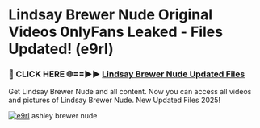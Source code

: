 # Lindsay Brewer Nude Original Videos 0nlyFans Leaked - Files Updated! (e9rl)

<h3>🔴 CLICK HERE 🌐==►► <a href="https://tinyurl.com/5h6xmrr3" rel="nofollow">Lindsay Brewer Nude Updated Files</a></h3>

Get Lindsay Brewer Nude and all content. Now you can access all videos and pictures of Lindsay Brewer Nude. New Updated Files 2025!

[![e9rl](https://i.imgur.com/KVD873Z.gif)](https://tinyurl.com/5h6xmrr3)
ashley brewer nude